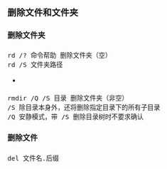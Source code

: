 <span  style="font-family: Simsun,serif; font-size: 17px; ">

### 删除文件和文件夹

#### 删除文件夹

~~~
rd /? 命令帮助 删除文件夹（空）
rd /S 文件夹路径
~~~

-

~~~
rmdir /Q /S 目录 删除文件夹（非空）
/S 除目录本身外，还将删除指定目录下的所有子目录
/Q 安静模式，带 /S 删除目录树时不要求确认
~~~

#### 删除文件

~~~
del 文件名.后缀
~~~

</span>